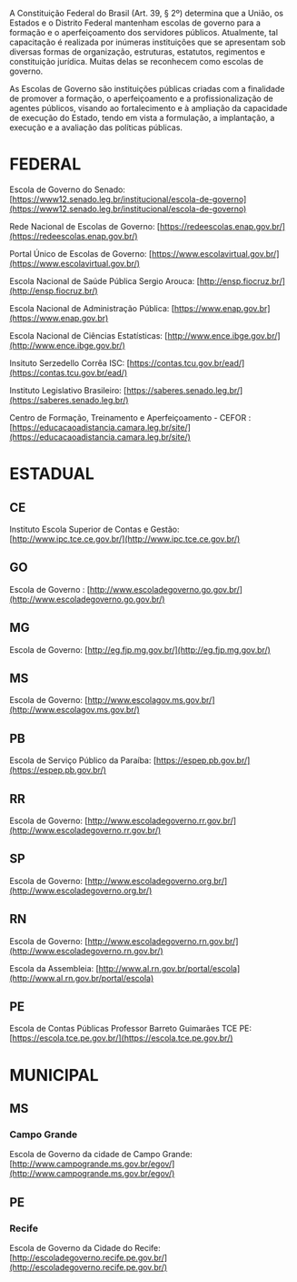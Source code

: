 A Constituição Federal do Brasil (Art. 39, § 2º) determina que a União, os Estados e o Distrito Federal mantenham escolas de governo para a formação e o aperfeiçoamento dos servidores públicos. Atualmente, tal capacitação é realizada por inúmeras instituições que se apresentam sob diversas formas de organização, estruturas, estatutos, regimentos e constituição jurídica. Muitas delas se reconhecem como escolas de governo.

As Escolas de Governo são instituições públicas criadas com a finalidade de promover a formação, o aperfeiçoamento e a profissionalização de agentes públicos, visando ao fortalecimento e à ampliação da capacidade de execução do Estado, tendo em vista a formulação, a implantação, a execução e a avaliação das políticas públicas.

# **FEDERAL**

Escola de Governo do Senado: [https://www12.senado.leg.br/institucional/escola-de-governo](https://www12.senado.leg.br/institucional/escola-de-governo)

Rede Nacional de Escolas de Governo: [https://redeescolas.enap.gov.br/](https://redeescolas.enap.gov.br/)

Portal Único de Escolas de Governo: [https://www.escolavirtual.gov.br/](https://www.escolavirtual.gov.br/)

Escola Nacional de Saúde Pública Sergio Arouca: [http://ensp.fiocruz.br/](http://ensp.fiocruz.br/)

Escola Nacional de Administração Pública: [https://www.enap.gov.br](https://www.enap.gov.br)

Escola Nacional de Ciências Estatísticas: [http://www.ence.ibge.gov.br/](http://www.ence.ibge.gov.br/)

Insituto Serzedello Corrêa ISC: [https://contas.tcu.gov.br/ead/](https://contas.tcu.gov.br/ead/)

Instituto Legislativo Brasileiro: [https://saberes.senado.leg.br/](https://saberes.senado.leg.br/)

Centro de Formação, Treinamento e Aperfeiçoamento - CEFOR : [https://educacaoadistancia.camara.leg.br/site/](https://educacaoadistancia.camara.leg.br/site/)

# **ESTADUAL**

## CE

Instituto Escola Superior de Contas e Gestão: [http://www.ipc.tce.ce.gov.br/](http://www.ipc.tce.ce.gov.br/)

## GO

Escola de Governo : [http://www.escoladegoverno.go.gov.br/](http://www.escoladegoverno.go.gov.br/)

## MG

Escola de Governo: [http://eg.fjp.mg.gov.br/](http://eg.fjp.mg.gov.br/)

## MS

Escola de Governo: [http://www.escolagov.ms.gov.br/](http://www.escolagov.ms.gov.br/)

## PB

Escola de Serviço Público da Paraíba: [https://espep.pb.gov.br/](https://espep.pb.gov.br/)

## RR

Escola de Governo: [http://www.escoladegoverno.rr.gov.br/](http://www.escoladegoverno.rr.gov.br/)

## SP

Escola de Governo: [http://www.escoladegoverno.org.br/](http://www.escoladegoverno.org.br/)

## RN

Escola de Governo: [http://www.escoladegoverno.rn.gov.br/](http://www.escoladegoverno.rn.gov.br/)

Escola da Assembleia: [http://www.al.rn.gov.br/portal/escola](http://www.al.rn.gov.br/portal/escola)

## PE

Escola de Contas Públicas Professor Barreto Guimarães TCE PE: [https://escola.tce.pe.gov.br/](https://escola.tce.pe.gov.br/)

# **MUNICIPAL**

## MS

### Campo Grande

Escola de Governo da cidade de Campo Grande: [http://www.campogrande.ms.gov.br/egov/](http://www.campogrande.ms.gov.br/egov/)

## PE

### Recife

Escola de Governo da Cidade do Recife: [http://escoladegoverno.recife.pe.gov.br/](http://escoladegoverno.recife.pe.gov.br/)


